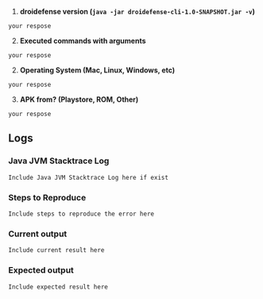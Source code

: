 1. **droidefense version (`java -jar droidefense-cli-1.0-SNAPSHOT.jar -v`)**

```
your respose
```

2. **Executed commands with arguments**

```
your respose
```

2. **Operating System (Mac, Linux, Windows, etc)**

```
your respose
```

3. **APK from? (Playstore, ROM, Other)**

```
your respose
```

## Logs

### Java JVM Stacktrace Log

```
Include Java JVM Stacktrace Log here if exist
```

### Steps to Reproduce

```
Include steps to reproduce the error here
```

### Current output

```
Include current result here
```

### Expected output

```
Include expected result here
```
